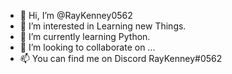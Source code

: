 - 👋 Hi, I’m @RayKenney0562
- 👀 I’m interested in Learning new Things.
- 🌱 I’m currently learning Python.
- 💞️ I’m looking to collaborate on ...
- 📫 You can find me on Discord RayKenney#0562

<!---
RayKenney0562/RayKenney0562 is a ✨ special ✨ repository because its `README.md` (this file) appears on your GitHub profile.
You can click the Preview link to take a look at your changes.
--->
